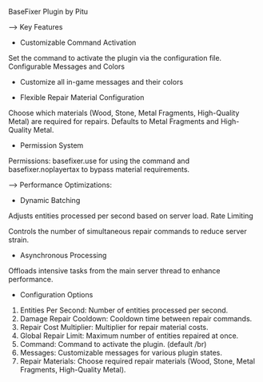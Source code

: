 BaseFixer Plugin by Pitu

--> Key Features

- Customizable Command Activation

Set the command to activate the plugin via the configuration file.
Configurable Messages and Colors

- Customize all in-game messages and their colors

- Flexible Repair Material Configuration

Choose which materials (Wood, Stone, Metal Fragments, High-Quality Metal) are required for repairs. Defaults to Metal Fragments and High-Quality Metal.

- Permission System

Permissions: basefixer.use for using the command and basefixer.noplayertax to bypass material requirements.

--> Performance Optimizations:

- Dynamic Batching

Adjusts entities processed per second based on server load.
Rate Limiting

Controls the number of simultaneous repair commands to reduce server strain.

- Asynchronous Processing

Offloads intensive tasks from the main server thread to enhance performance.

- Configuration Options

1. Entities Per Second: Number of entities processed per second.
2. Damage Repair Cooldown: Cooldown time between repair commands.
3. Repair Cost Multiplier: Multiplier for repair material costs.
4. Global Repair Limit: Maximum number of entities repaired at once.
5. Command: Command to activate the plugin. (default /br)
6. Messages: Customizable messages for various plugin states.
7. Repair Materials: Choose required repair materials (Wood, Stone, Metal Fragments, High-Quality Metal).
